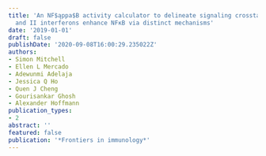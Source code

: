 ```yaml
---
title: 'An NF$ąppa$B activity calculator to delineate signaling crosstalk: type I
  and II interferons enhance NFκB via distinct mechanisms'
date: '2019-01-01'
draft: false
publishDate: '2020-09-08T16:00:29.235022Z'
authors:
- Simon Mitchell
- Ellen L Mercado
- Adewunmi Adelaja
- Jessica Q Ho
- Quen J Cheng
- Gourisankar Ghosh
- Alexander Hoffmann
publication_types:
- 2
abstract: ''
featured: false
publication: '*Frontiers in immunology*'
---
```


